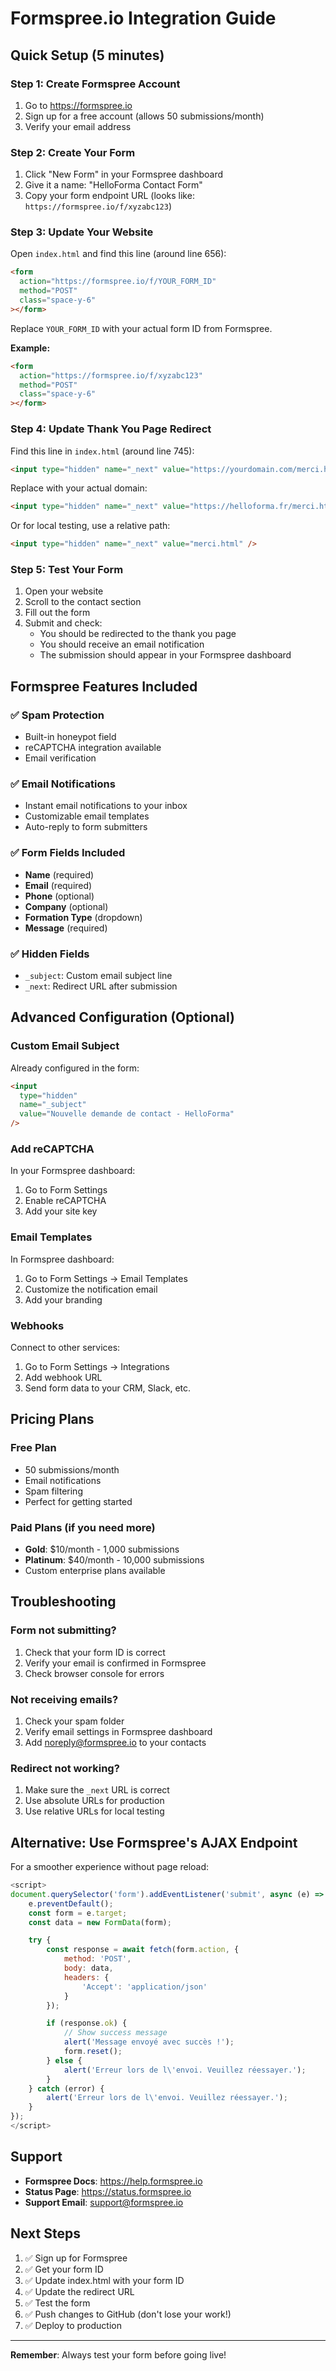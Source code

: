 # Formspree.io Integration Guide

## Quick Setup (5 minutes)

### Step 1: Create Formspree Account

1. Go to https://formspree.io
2. Sign up for a free account (allows 50 submissions/month)
3. Verify your email address

### Step 2: Create Your Form

1. Click "New Form" in your Formspree dashboard
2. Give it a name: "HelloForma Contact Form"
3. Copy your form endpoint URL (looks like: `https://formspree.io/f/xyzabc123`)

### Step 3: Update Your Website

Open `index.html` and find this line (around line 656):

```html
<form
  action="https://formspree.io/f/YOUR_FORM_ID"
  method="POST"
  class="space-y-6"
></form>
```

Replace `YOUR_FORM_ID` with your actual form ID from Formspree.

**Example:**

```html
<form
  action="https://formspree.io/f/xyzabc123"
  method="POST"
  class="space-y-6"
></form>
```

### Step 4: Update Thank You Page Redirect

Find this line in `index.html` (around line 745):

```html
<input type="hidden" name="_next" value="https://yourdomain.com/merci.html" />
```

Replace with your actual domain:

```html
<input type="hidden" name="_next" value="https://helloforma.fr/merci.html" />
```

Or for local testing, use a relative path:

```html
<input type="hidden" name="_next" value="merci.html" />
```

### Step 5: Test Your Form

1. Open your website
2. Scroll to the contact section
3. Fill out the form
4. Submit and check:
   - You should be redirected to the thank you page
   - You should receive an email notification
   - The submission should appear in your Formspree dashboard

## Formspree Features Included

### ✅ Spam Protection

- Built-in honeypot field
- reCAPTCHA integration available
- Email verification

### ✅ Email Notifications

- Instant email notifications to your inbox
- Customizable email templates
- Auto-reply to form submitters

### ✅ Form Fields Included

- **Name** (required)
- **Email** (required)
- **Phone** (optional)
- **Company** (optional)
- **Formation Type** (dropdown)
- **Message** (required)

### ✅ Hidden Fields

- `_subject`: Custom email subject line
- `_next`: Redirect URL after submission

## Advanced Configuration (Optional)

### Custom Email Subject

Already configured in the form:

```html
<input
  type="hidden"
  name="_subject"
  value="Nouvelle demande de contact - HelloForma"
/>
```

### Add reCAPTCHA

In your Formspree dashboard:

1. Go to Form Settings
2. Enable reCAPTCHA
3. Add your site key

### Email Templates

In Formspree dashboard:

1. Go to Form Settings → Email Templates
2. Customize the notification email
3. Add your branding

### Webhooks

Connect to other services:

1. Go to Form Settings → Integrations
2. Add webhook URL
3. Send form data to your CRM, Slack, etc.

## Pricing Plans

### Free Plan

- 50 submissions/month
- Email notifications
- Spam filtering
- Perfect for getting started

### Paid Plans (if you need more)

- **Gold**: $10/month - 1,000 submissions
- **Platinum**: $40/month - 10,000 submissions
- Custom enterprise plans available

## Troubleshooting

### Form not submitting?

1. Check that your form ID is correct
2. Verify your email is confirmed in Formspree
3. Check browser console for errors

### Not receiving emails?

1. Check your spam folder
2. Verify email settings in Formspree dashboard
3. Add noreply@formspree.io to your contacts

### Redirect not working?

1. Make sure the `_next` URL is correct
2. Use absolute URLs for production
3. Use relative URLs for local testing

## Alternative: Use Formspree's AJAX Endpoint

For a smoother experience without page reload:

```javascript
<script>
document.querySelector('form').addEventListener('submit', async (e) => {
    e.preventDefault();
    const form = e.target;
    const data = new FormData(form);

    try {
        const response = await fetch(form.action, {
            method: 'POST',
            body: data,
            headers: {
                'Accept': 'application/json'
            }
        });

        if (response.ok) {
            // Show success message
            alert('Message envoyé avec succès !');
            form.reset();
        } else {
            alert('Erreur lors de l\'envoi. Veuillez réessayer.');
        }
    } catch (error) {
        alert('Erreur lors de l\'envoi. Veuillez réessayer.');
    }
});
</script>
```

## Support

- **Formspree Docs**: https://help.formspree.io
- **Status Page**: https://status.formspree.io
- **Support Email**: support@formspree.io

## Next Steps

1. ✅ Sign up for Formspree
2. ✅ Get your form ID
3. ✅ Update index.html with your form ID
4. ✅ Update the redirect URL
5. ✅ Test the form
6. ✅ Push changes to GitHub (don't lose your work!)
7. ✅ Deploy to production

---

**Remember**: Always test your form before going live!
